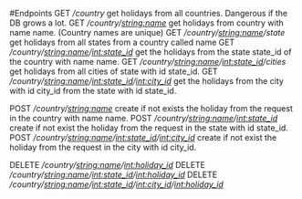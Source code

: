 #Endpoints
GET */country*  get holidays from all countries. Dangerous if the DB grows a lot.
GET */country/<string:name>* get holidays from country with name name. (Country names are unique)
GET */country/<string:name>/state* get holidays from all states from a country called name
GET */country/<string:name>/<int:state_id>* get the holidays from the state state\_id of the country with name name. 
GET */country/<string:name>/<int:state_id>/cities* get holidays from all cities of state with id state\_id.
GET */country/<string:name>/<int:state_id>/<int:city_id>* get the holidays from the city with id city\_id from the state with id state\_id.

POST */country/<string:name>* create if not exists the holiday from the request in the country with name name.
POST */country/<string:name>/<int:state_id>* create if not exist the holiday from the request in the state with id state\_id.
POST */country/<string:name>/<int:state_id>/<int:city_id>* create if not exist the holiday from the request in the city with id city\_id.

DELETE */country/<string:name>/<int:holiday_id>* 
DELETE */country/<string:name>/<int:state_id>/<int:holiday_id>* 
DELETE */country/<string:name>/<int:state_id>/<int:city_id>/<int:holiday_id>* 
